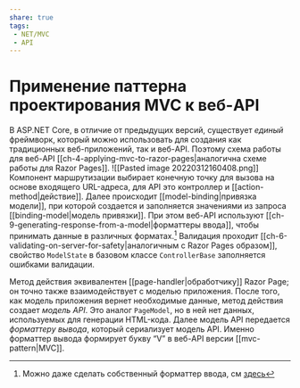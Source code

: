 ```yaml
---
share: true
tags:
 - NET/MVC
 - API
---
```

# Применение паттерна проектирования MVC к веб-API
В ASP.NET Core, в отличие от предыдущих версий, существует *единый* фреймворк, который можно использовать  для создания как традиционных веб-приложений, так и веб-API. Поэтому схема работы для веб-API [[ch-4-applying-mvc-to-razor-pages|аналогична схеме работы для Razor Pages]].
![[Pasted image 20220312160408.png]]
Компонент маршрутизации  выбирает конечную точку для вызова на основе входящего URL-адреса, для API это контроллер и [[action-method|действие]]. Далее происходит [[model-binding|привязка модели]], при которой создается и заполняется значениями из запроса [[binding-model|модель привязки]]. При этом веб-API используют [[ch-9-generating-response-from-a-model|форматтеры ввода]], чтобы принимать данные в различных форматах.[^1] Валидация проходит [[ch-6-validating-on-server-for-safety|аналогичным с Razor Pages образом]], свойство `ModelState` в базовом классе `ControllerBase` заполняется ошибками валидации.

[^1]: Можно даже сделать собственный форматтер ввода, см [здесь](https://docs.microsoft.com/en-us/aspnet/core/web-api/advanced/custom-formatters?view=aspnetcore-5.0)

Метод действия эквивалентен [[page-handler|обработчику]] Razor Page; он точно также взаимодействует с моделью приложения.
После того, как модель приложения вернет необходимые данные, метод действия создает *модель API*. Это аналог `PageModel`, но в ней нет данных, используемых для генерации HTML-кода. Далее модель API передается *форматтеру вывода*, который сериализует модель API. Именно форматтер вывода формирует букву “V” в веб-API версии [[mvc-pattern|MVC]].

